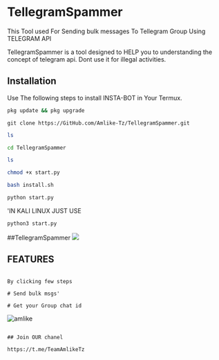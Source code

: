# TellegramSpammer
This Tool used For Sending bulk messages To Tellegram Group Using TELEGRAM API





TellegramSpammer is a tool designed to HELP you to understanding the concept of telegram api. Dont use it for illegal activities.

## Installation

Use The following steps to install INSTA-BOT in Your Termux.

```bash
pkg update && pkg upgrade
```

```bash.
git clone https://GitHub.com/Amlike-Tz/TellegramSpammer.git
```

```bash
ls
```

```bash
cd TellegramSpammer
```

```bash
ls
```


```bash
chmod +x start.py
```


```bash
bash install.sh
```

```bash
python start.py
```
'IN KALI LINUX JUST USE

```bash
python3 start.py
```

##TellegramSpammer
![](screenshot/Screenshot_20210821-132306.png)

## FEATURES

```Easy To use

By clicking few steps

# Send bulk msgs'

# Get your Group chat id
```



![amlike](/screenshot/Screenshot_20210821-132126.png)



```

## Join OUR chanel 

https://t.me/TeamAmlikeTz
